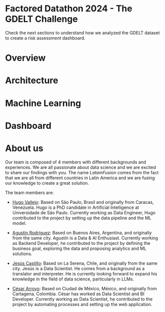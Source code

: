 # Factored Datathon 2024 - The GDELT Challenge

Check the next sections to understand how we analyzed the GDELT dataset to create a risk assessment dashboard.

# Overview

# Architecture

# Machine Learning

# Dashboard

# About us

Our team is composed of 4 members with different backgrounds and experiences. We are all passionate about data science and we are excited to share our findings with you. The name *LatamFusion* comes from the fact that we are all from different countries in Latin America and we are fusing our knowledge to create a great solution.

The team members are:

- [Hugo Vallejo](https://www.linkedin.com/in/hugo-r-vallejo-angulo/): Based on São Paulo, Brasil and originally from Caracas, Venezuela. Hugo is a PhD candidate in Artificial Intelligence at Universidade de São Paulo. Currently working as Data Engineer, Hugo contributed to the project by setting up the data pipeline and the ML model.

- [Agustín Rodríguez](https://www.linkedin.com/in/agustinnrodriguez/): Based on Buenos Aires, Argentina, and originally from the same city. Agustín is a Data & AI Enthusiast. Currently working as Backend Developer, he contributed to the project by defining the business goal, exploring the data and proposing analytics and ML solutions.

- [Jesús Castillo](https://www.linkedin.com/in/jes%C3%BAs-castillo/): Based on La Serena, Chile, and originally from the same city. Jesús is a Data Scientist. He comes from a background as a translator and interpreter. He is currently looking forward to expand his knowledge in the field of data science, particularly in LLMs.

- [César Arroyo](https://www.linkedin.com/in/cesar-arroyo-cardenas): Based on Ciudad de México, México, and originally from Cartagena, Colombia. César has worked as Data Scientist and BI Developer. Currently working as Data Scientist, he contributed to the project by automating processes and setting up the web application.
